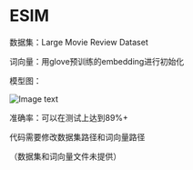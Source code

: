 # ESIM
数据集：Large Movie Review Dataset

词向量：用glove预训练的embedding进行初始化

模型图：

![Image text](https://github.com/renhongjie/NLP_process/blob/main/ESIM/ESIM.png)

准确率：可以在测试上达到89%+

代码需要修改数据集路径和词向量路径

（数据集和词向量文件未提供）
